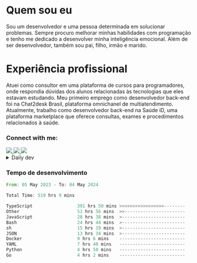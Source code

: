 # Quem sou eu
Sou um desenvolvedor e uma pessoa determinada em solucionar problemas. Sempre procuro melhorar minhas habilidades com programação e tenho me dedicado a desenvolver minha inteligência emocional. Além de ser desenvolvedor, também sou pai, filho, irmão e marido.

# Experiência profissional
Atuei como consultor em uma plataforma de cursos para programadores, onde respondia dúvidas dos alunos relacionadas às tecnologias que eles estavam estudando.
Meu primeiro emprego como desenvolvedor back-end foi na Chat2desk Brasil, plataforma omnichanel de multiatendimento.
Atualmente, trabalho como desenvolvedor back-end na Saúde iD, uma plataforma marketplace que oferece consultas, exames e procedimentos relacionados à saúde.

### Connect with me:
<a href="https://www.linkedin.com/in/theusmoreira" target="_blank" >
<img src="https://img.shields.io/badge/linkedin-%230077B5.svg?&style=for-the-badge&logo=linkedin&logoColor=white ">
</a>
<a href="https://www.instagram.com/matheus.s.moreira/" target="_blank">
<img src="https://img.shields.io/badge/instagram-%23E4405F.svg?&style=for-the-badge&logo=instagram&logoColor=white">
</a>
<a href="mailto:matheussm301@gmail.com"  target="_blank">
<img src="https://img.shields.io/badge/gmail-%23E4405F.svg?&style=for-the-badge&logo=gmail&logoColor=white">
</a>


<details>
  <summary>Daily dev </summary>
<p>
  <a href="https://app.daily.dev/matheussantos"><img src="https://github.com/matheus-santos-moreira/matheus-santos-moreira/blob/master/devcard.svg" width="200" alt="Matheus Santos's Dev Card"/></a>
 </p>
</details>

<h3>Tempo de desenvolvimento</h3>

<!--START_SECTION:waka-->

```rust
From: 05 May 2023 - To: 04 May 2024

Total Time: 519 hrs 9 mins

TypeScript                 391 hrs 50 mins >>>>>>>>>>>>>>>>>--------   68.61 %
Other                      51 hrs 56 mins  >>-----------------------   09.10 %
JavaScript                 28 hrs 38 mins  >------------------------   05.01 %
Bash                       24 hrs 44 mins  >------------------------   04.33 %
sh                         15 hrs 19 mins  >------------------------   02.68 %
JSON                       13 hrs 34 mins  >------------------------   02.38 %
Docker                     9 hrs 6 mins    -------------------------   01.60 %
YAML                       7 hrs 40 mins   -------------------------   01.34 %
Python                     4 hrs 50 mins   -------------------------   00.85 %
Go                         4 hrs 2 mins    -------------------------   00.71 %
```

<!--END_SECTION:waka-->
